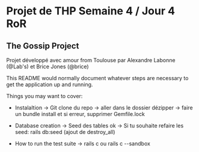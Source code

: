 # Projet de THP Semaine 4 / Jour 4 RoR
## The Gossip Project

Projet développé avec amour from Toulouse par Alexandre Labonne (@Lab's) et Brice Jones (@brice)

This README would normally document whatever steps are necessary to get the
application up and running.

Things you may want to cover:

* Instalaltion
-> Git clone du repo
-> aller dans le dossier dézipper
-> faire un bundle install et si erreur, supprimer Gemfile.lock

* Database creation
-> Seed des tables ok
-> Si tu souhaite refaire les seed: rails db:seed (ajout de destroy_all)

* How to run the test suite
-> rails c ou rails c --sandbox

